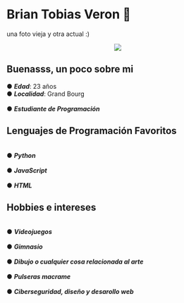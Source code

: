 # Brian Tobias Veron 🐲
una foto vieja y otra actual :)
<div align="center" > 
  <img src="https://github.com/user-attachments/assets/607e8dae-064f-440b-862d-72409fb99fe5" />
</div>

## Buenasss, un poco sobre mi
● ***Edad***: 23 años
<br>● ***Localidad***: Grand Bourg<br>
<br>● ***Estudiante de Programación***<br>
## Lenguajes de Programación Favoritos
<br>● ***Python***<br>
<br>● ***JavaScript***<br>
<br>● ***HTML***<br>
## Hobbies e intereses
<br>● ***Videojuegos***<br>
<br>● ***Gimnasio***<br>
<br>● ***Dibujo o cualquier cosa relacionada al arte*** <br>
<br>● ***Pulseras macrame***<br>
<br>● ***Ciberseguridad, diseño y desarollo web***<br>
